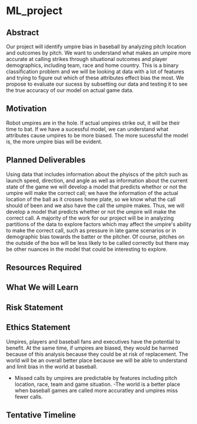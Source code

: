 # ML_project

## Abstract

Our project will identify umpire bias in baseball by analyzing pitch 
location and outcomes by pitch. We want to understand what makes an umpire 
more accurate at calling strikes through situational outcomes and player
demographics, including team, race and home country. This is a binary 
classification problem and we will be looking at data with a lot of features
and trying to figure out which of these attributes effect bias the most. 
We propose to evaluate our sucess by subsetting our data and testing it 
to see the true accuracy of our model on actual game data.

## Motivation

Robot umpires are in the hole. If actual umpires strike out, it will be their
time to bat. If we have a sucessful model, we can understand what attributes
cause umpires to be more biased. The more sucessful the model is, the more umpire 
bias will be evident.

## Planned Deliverables

Using data that includes information about the phyiscs of the pitch such as launch speed, direction, and angle as well as information about the current state of the game we will develop a model that predicts whethor or not the umpire will make the correct call; we have the information of the actual location of the ball as it crosses home plate, so we know what the call should of been and we also have the call the umpire makes. Thus, we will develop a model that predicts whether or not the umpire will make the correct call. A majority of the work for our project will be in analyzing partitions of the data to explore factors which may affect the umpire's ability to make the correct call, such as pressure in late game scenarios or in demographic bias towards the batter or the pitcher. Of course, pitches on the outside of the box will be less likely to be called correctly but there may be other nuances in the model that could be interesting to explore.

## Resources Required

## What We will Learn

## Risk Statement

## Ethics Statement

Umpires, players and baseball fans and executives have the potential to benefit.
At the same time, if umpires are biased, they would be harmed because of this analysis
because they could be at risk of replacement. The world will be an overall better place
because we will be able to understand and limit bias in the world at baseball. 
- Missed calls by umpires are predictable by features including pitch location, race, team and game
situation.
-The world is a better place when baseball games are called more accuratley and 
umpires miss fewer calls. 

## Tentative Timeline